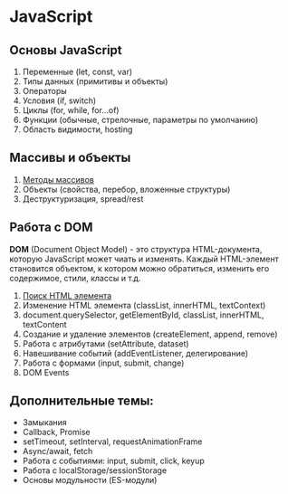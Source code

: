 # JavaScript #

## Основы JavaScript ##

1. Переменные (let, const, var)
2. Типы данных (примитивы и объекты)
3. Операторы
4. Условия (if, switch)
5. Циклы (for, while, for...of)
6. Функции (обычные, стрелочные, параметры по умолчанию)
7. Область видимости, hosting

## Массивы и объекты ##

1. [Методы массивов](2.%20Array%20and%20object/2.1.%20Array%20methods.md)
2. Объекты (свойства, перебор, вложенные структуры)
3. Деструктуризация, spread/rest

## Работа с DOM ##

**DOM** (Document Object Model) - это структура HTML-документа, которую JavaScript может чиать и изменять.
Каждый HTML-элемент становится объектом, к котором можно обратиться, изменить его содержимое, стили, классы и т.д.

1. [Поиск HTML элемента](3.%20DOM/3.1.%20Search%20HTML%20element.md)
2. Изменение HTML элемента (classList, innerHTML, textContext)
2. document.querySelector, getElementById, classList, innerHTML, textContent
2. Создание и удаление элементов (createElement, append, remove)
3. Работа с атрибутами (setAttribute, dataset)
4. Навешивание событий (addEventListener, делегирование)
5. Работа с формами (input, submit, change)
6. DOM Events
## Дополнительные темы: ##

* Замыкания
* Callback, Promise
* setTimeout, setInterval, requestAnimationFrame
* Async/await, fetch
* Работа с событиями: input, submit, click, keyup
* Работа с localStorage/sessionStorage
* Основы модульности (ES-модули)